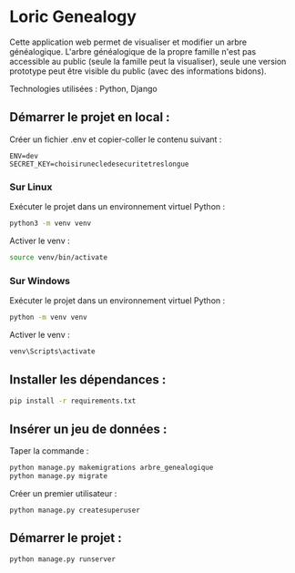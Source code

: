 # Loric Genealogy
Cette application web permet de visualiser et modifier un arbre généalogique.
L'arbre généalogique de la propre famille n'est pas accessible au public (seule la famille peut la visualiser),
seule une version prototype peut être visible du public (avec des informations bidons).

Technologies utilisées : Python, Django

## Démarrer le projet en local :

Créer un fichier .env et copier-coller le contenu suivant :
```env
ENV=dev
SECRET_KEY=choisirunecledesecuritetreslongue
```

### Sur Linux
Exécuter le projet dans un environnement virtuel Python :
``` bash
python3 -m venv venv
```
Activer le venv :
```bash
source venv/bin/activate
```

### Sur Windows
Exécuter le projet dans un environnement virtuel Python :
```bash
python -m venv venv
```
Activer le venv :
```bash
venv\Scripts\activate
```

## Installer les dépendances :
```bash
pip install -r requirements.txt
```

## Insérer un jeu de données :
Taper la commande :
```bash
python manage.py makemigrations arbre_genealogique
python manage.py migrate
```

Créer un premier utilisateur :
```
python manage.py createsuperuser
```

## Démarrer le projet :
```bash
python manage.py runserver
```